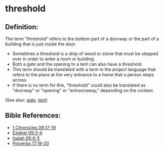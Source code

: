 # threshold #

## Definition: ##

The term "threshold" refers to the bottom part of a doorway or the part of a building that is just inside the door.

* Sometimes a threshold is a strip of wood or stone that must be stepped over in order to enter a room or building.
* Both a gate and the opening to a tent can also have a threshold.
* This term should be translated with a term in the project language that refers to the place at the very entrance to a home that a person steps across.
* If there is no term for this, "threshold" could also be translated as "doorway" or "opening" or "entranceway," depending on the context.

(See also: [gate](../kt/gate.md), [tent](../other/tent.md))

## Bible References: ##

* [1 Chronicles 09:17-19](en/tn/1ch/help/09/17)
* [Ezekiel 09:3-4](en/tn/ezk/help/09/03)
* [Isaiah 06:4-5](en/tn/isa/help/06/04)
* [Proverbs 17:19-20](en/tn/pro/help/17/19)
